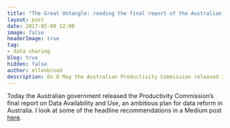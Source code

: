 ```yaml
---
title: "The Great Untangle: reading the final report of the Australian Productivity Commission on Data Availability and Use"
layout: post
date: 2017-05-08 12:00
image: false
headerImage: true
tag:
- data sharing
blog: true
hidden: false
author: ellenbroad
description: On 8 May the Australian Productivity Commission released its final report on data availability in Australia. It's 650 pages long. I unpick some key recommendations.
---
```


Today the Australian government released the Productivity Commission’s final report on Data Availability and Use, an ambitious plan for data reform in Australia. I look at some of the headline recommendations in a Medium post [here](https://medium.com/@ellenbroad/untangling-the-final-report-of-the-australian-productivity-commission-on-data-availability-and-use-74927b2e0885).
